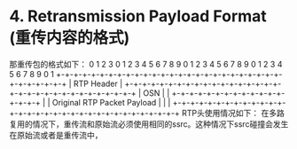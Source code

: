 # 4. Retransmission Payload Format (重传内容的格式)
那重传包的格式如下：
    0                   1                   2                   3
    0 1 2 3 4 5 6 7 8 9 0 1 2 3 4 5 6 7 8 9 0 1 2 3 4 5 6 7 8 9 0 1
   +-+-+-+-+-+-+-+-+-+-+-+-+-+-+-+-+-+-+-+-+-+-+-+-+-+-+-+-+-+-+-+-+
   |                         RTP Header                            |
   +-+-+-+-+-+-+-+-+-+-+-+-+-+-+-+-+-+-+-+-+-+-+-+-+-+-+-+-+-+-+-+-+
   |            OSN                |                               |
   +-+-+-+-+-+-+-+-+-+-+-+-+-+-+-+-+                               |
   |                  Original RTP Packet Payload                  |
   |                                                               |
   +-+-+-+-+-+-+-+-+-+-+-+-+-+-+-+-+-+-+-+-+-+-+-+-+-+-+-+-+-+-+-+-+
RTP头使用情况如下：
在多路复用的情况下，重传流和原始流必须使用相同的ssrc。这种情况下ssrc碰撞会发生在原始流或者是重传流中，
